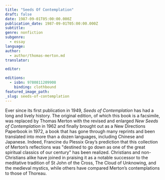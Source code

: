 ```yaml
---
title: "Seeds Of Contemplation"
draft: false
date: 1987-09-01T05:00:00.000Z
publication_date: 1987-09-01T05:00:00.000Z
subtitle:
genre: nonfiction
subgenre:
  - essay
language:
author:
  - author/thomas-merton.md
translator:

editor:

editions:
  - isbn: 9780811209908
    binding: clothbound
featured_image_path:
_slug: seeds-of-contemplation
---
```


Ever since its first publication in 1949, _Seeds of Contemplation_ has had a long and lively history. The original edition, of which this book is a facsimile, was replaced by Thomas Merton with the revised and enlarged _New Seeds of Contemplation_ in 1962 and finally brought out as a New Directions Paperbook in 1972, a book that has gone through many reprints and been translated into more than a dozen languages, including Chinese and Japanese. Indeed, Francine du Plessix Gray’s prediction that this collection of Merton’s reflections was "destined to go down as one of the great spiritual classics of our century" has been realized. Christians and non-Christians alike have joined in praising it as a notable successor to the meditative tradition of St John of the Cross, The Cloud of Unknowing, and the medieval mystics, while others have compared Merton’s contemplations to those of Thoreau.


